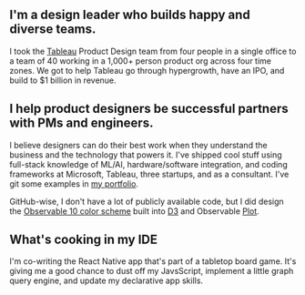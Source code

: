 ## I'm a design leader who builds happy and diverse teams.

I took the [Tableau](https://tableau.com/) Product Design team from four people in a single office to a team of 40 working in a 1,000+ person product org across four
time zones. We got to help Tableau go through hypergrowth, have an IPO, and build to $1 billion in revenue. 

## I help product designers be successful partners with PMs and engineers.

I believe designers can do their best work when they understand the business and the technology that powers it. I've shipped cool 
stuff using full-stack knowledge of ML/AI, hardware/software integration, and coding frameworks at Microsoft, Tableau, three startups,
and as a consultant. I've git some examples in [my portfolio](https://www.portfolio.pettiross.com/). 

GitHub-wise, I don't have a lot of publicly available code, but I did design the 
[Observable 10 color scheme](https://www.portfolio.pettiross.com/observable-10) built into 
[D3](https://github.com/d3/d3) and Observable [Plot](https://github.com/observablehq/plot).

## What's cooking in my IDE

I'm co-writing the React Native app that's part of a tabletop board game. It's giving me a good chance to dust off my JavsScript, implement 
a little graph query engine, and update my declarative app skills.
